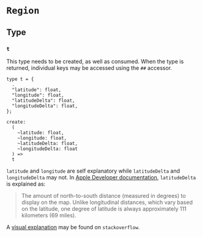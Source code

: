 # `Region`

## Type

### `t`

This type needs to be created, as well as consumed. When the type is returned, individual keys may be accessed using the `##` accessor.


```reason
type t = {
  .
  "latitude": float,
  "longitude": float,
  "latitudeDelta": float,
  "longitudeDelta": float,
};
```

```reason
create:
  (
    ~latitude: float,
    ~longitude: float,
    ~latitudeDelta: float,
    ~longitudeDelta: float
  ) =>
  t
```

`latitude` and `longitude` are self explanatory while `latitudeDelta` and `longitudeDelta` may not.
In [Apple Developer documentation](https://developer.apple.com/reference/mapkit/mkcoordinatespan/1452417-latitudedelta), `latitudeDelta` is explained as:

> The amount of north-to-south distance (measured in degrees) to display on the map. Unlike longitudinal distances, which vary based on the latitude, one degree of latitude is always approximately 111 kilometers (69 miles).

A [visual explanation](https://stackoverflow.com/questions/36685372/how-to-zoom-in-out-in-react-native-map/36688156#36688156) may be found on `stackoverflow`.
